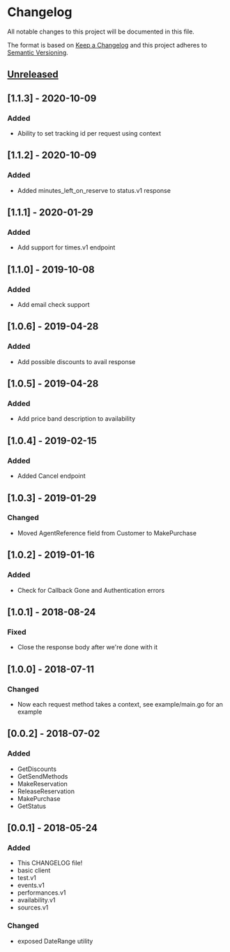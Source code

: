 # Changelog
All notable changes to this project will be documented in this file.

The format is based on [Keep a Changelog](http://keepachangelog.com/en/1.0.0/)
and this project adheres to [Semantic Versioning](http://semver.org/spec/v2.0.0.html).

## [Unreleased]

## [1.1.3] - 2020-10-09
### Added
- Ability to set tracking id per request using context

## [1.1.2] - 2020-10-09
### Added
- Added minutes_left_on_reserve to status.v1 response

## [1.1.1] - 2020-01-29
### Added
- Add support for times.v1 endpoint

## [1.1.0] - 2019-10-08
### Added
- Add email check support

## [1.0.6] - 2019-04-28
### Added
- Add possible discounts to avail response

## [1.0.5] - 2019-04-28
### Added
- Add price band description to availability

## [1.0.4] - 2019-02-15
### Added
- Added Cancel endpoint

## [1.0.3] - 2019-01-29
### Changed
- Moved AgentReference field from Customer to MakePurchase

## [1.0.2] - 2019-01-16
### Added
- Check for Callback Gone and Authentication errors

## [1.0.1] - 2018-08-24
### Fixed
- Close the response body after we're done with it

## [1.0.0] - 2018-07-11
### Changed
- Now each request method takes a context, see example/main.go for an example

## [0.0.2] - 2018-07-02
### Added
- GetDiscounts
- GetSendMethods
- MakeReservation
- ReleaseReservation
- MakePurchase
- GetStatus

## [0.0.1] - 2018-05-24
### Added
- This CHANGELOG file!
- basic client
- test.v1
- events.v1
- performances.v1
- availability.v1
- sources.v1

### Changed
- exposed DateRange utility

[Unreleased]: https://github.com/ingresso-group/goticketswitch.v2/compare/1.0.4...HEAD
